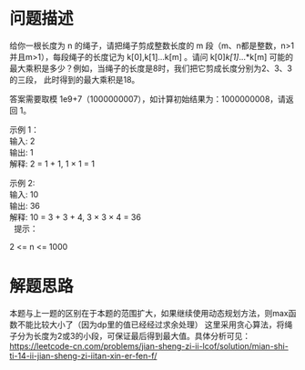 # 问题描述

给你一根长度为 n 的绳子，请把绳子剪成整数长度的 m 段（m、n都是整数，n>1
并且m>1），每段绳子的长度记为 k[0],k[1]...k[m] 。请问 k[0]*k[1]*...*k[m] 
可能的最大乘积是多少？例如，当绳子的长度是8时，我们把它剪成长度分别为2、3、3的三段，
此时得到的最大乘积是18。

答案需要取模 1e9+7（1000000007），如计算初始结果为：1000000008，请返回 1。

示例 1：  
输入: 2  
输出: 1  
解释: 2 = 1 + 1, 1 × 1 = 1  

示例 2:  
输入: 10  
输出: 36  
解释: 10 = 3 + 3 + 4, 3 × 3 × 4 = 36  
 
提示：

2 <= n <= 1000

# 解题思路
本题与上一题的区别在于本题的范围扩大，如果继续使用动态规划方法，则max函数不能比较大小了（因为dp里的值已经经过求余处理）
这里采用贪心算法，将绳子分为长度为2或3的小段，可保证最后得到最大值。具体分析可见：https://leetcode-cn.com/problems/jian-sheng-zi-ii-lcof/solution/mian-shi-ti-14-ii-jian-sheng-zi-iitan-xin-er-fen-f/
